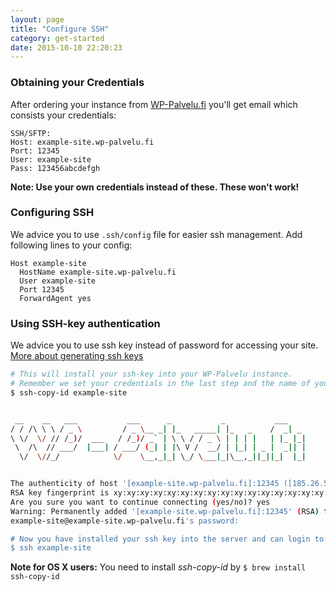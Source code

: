 ```yaml
---
layout: page
title: "Configure SSH"
category: get-started
date: 2015-10-10 22:20:23
---
```


### Obtaining your Credentials

After ordering your instance from [WP-Palvelu.fi](https://wp-palvelu.fi) you'll get email which consists your credentials:

    SSH/SFTP:
    Host: example-site.wp-palvelu.fi
    Port: 12345
    User: example-site
    Pass: 123456abcdefgh

**Note: Use your own credentials instead of these. These won't work!**
### Configuring SSH

We advice you to use ```.ssh/config``` file for easier ssh management. Add following lines to your config:

    Host example-site
      HostName example-site.wp-palvelu.fi
      User example-site
      Port 12345
      ForwardAgent yes

### Using SSH-key authentication
We advice you to use ssh key instead of password for accessing your site. [More about generating ssh keys](https://help.github.com/articles/generating-ssh-keys/)

```bash
# This will install your ssh-key into your WP-Palvelu instance.
# Remember we set your credentials in the last step and the name of your site won't be example-site
$ ssh-copy-id example-site


 __    __   ___           ___      _           _           ___
/ / /\ \ \ / _ \         / _ \__ _| |_   _____| |_   _    /  _| _
\ \/  \/ // /_)/  ___   / /_)/ _` | \ \ / / _ \ | | | |   | |_ |_|
 \  /\  // ___/  |___| / ___/ (_| | |\ V /  __/ | |_| | _ |  _|| |
  \/  \//_/            \/    \__,_|_| \_/ \___|_|\__,_||_||_|  |_|


The authenticity of host '[example-site.wp-palvelu.fi]:12345 ([185.26.50.24]:12345)' cant be established.
RSA key fingerprint is xy:xy:xy:xy:xy:xy:xy:xy:xy:xy:xy:xy:xy:xy:xy:xy.
Are you sure you want to continue connecting (yes/no)? yes
Warning: Permanently added '[example-site.wp-palvelu.fi]:12345' (RSA) to the list of known hosts.
example-site@example-site.wp-palvelu.fi's password:

# Now you have installed your ssh key into the server and can login to the site by:
$ ssh example-site
```

**Note for OS X users:** You need to install *ssh-copy-id* by ```$ brew install ssh-copy-id```

